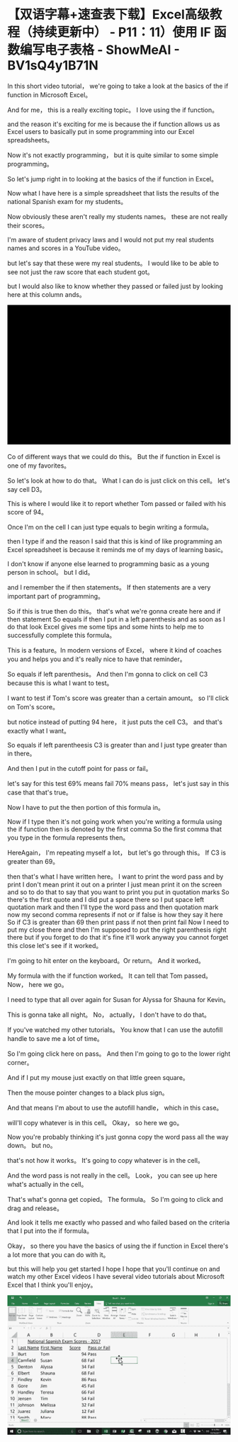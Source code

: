 # 【双语字幕+速查表下载】Excel高级教程（持续更新中） - P11：11）使用 IF 函数编写电子表格 - ShowMeAI - BV1sQ4y1B71N

In this short video tutorial， we're going to take a look at the basics of the if function in Microsoft Excel。

 And for me， this is a really exciting topic。 I love using the if function。

 and the reason it's exciting for me is because the if function allows us as Excel users to basically put in some programming into our Excel spreadsheets。

 Now it's not exactly programming， but it is quite similar to some simple programming。

 So let's jump right in to looking at the basics of the if function in Excel。

 Now what I have here is a simple spreadsheet that lists the results of the national Spanish exam for my students。

 Now obviously these aren't really my students names。 these are not really their scores。

 I'm aware of student privacy laws and I would not put my real students names and scores in a YouTube video。

 but let's say that these were my real students。 I would like to be able to see not just the raw score that each student got。

 but I would also like to know whether they passed or failed just by looking here at this column ands。



![](img/6e6741870d28261613ec45d4c483b8ce_1.png)

Co of different ways that we could do this。 But the if function in Excel is one of my favorites。

 So let's look at how to do that。 What I can do is just click on this cell。 let's say cell D3。

 This is where I would like it to report whether Tom passed or failed with his score of 94。

 Once I'm on the cell I can just type equals to begin writing a formula。

 then I type if and the reason I said that this is kind of like programming an Excel spreadsheet is because it reminds me of my days of learning basic。

 I don't know if anyone else learned to programming basic as a young person in school。 but I did。

 and I remember the if then statements。 If then statements are a very important part of programming。

 So if this is true then do this。 that's what we're gonna create here and if then statement So equals if then I put in a left parenthesis and as soon as I do that look Excel gives me some tips and some hints to help me to successfully complete this formula。

 This is a feature。In modern versions of Excel， where it kind of coaches you and helps you and it's really nice to have that reminder。

 So equals if left parenthesis。 And then I'm gonna to click on cell C3 because this is what I want to test。

 I want to test if Tom's score was greater than a certain amount。 so I'll click on Tom's score。

 but notice instead of putting 94 here， it just puts the cell C3。 and that's exactly what I want。

 So equals if left parentheesis C3 is greater than and I just type greater than in there。

 And then I put in the cutoff point for pass or fail。

 let's say for this test 69% means fail 70% means pass， let's just say in this case that that's true。

 Now I have to put the then portion of this formula in。

 Now if I type then it's not going work when you're writing a formula using the if function then is denoted by the first comma So the first comma that you type in the formula represents then。

HereAgain， I'm repeating myself a lot， but let's go through this。 If C3 is greater than 69。

 then that's what I have written here。 I want to print the word pass and by print I don't mean print it out on a printer I just mean print it on the screen and so to do that to say that you want to print you put in quotation marks So there's the first quote and I did put a space there so I put space left quotation mark and then I'll type the word pass and then quotation mark now my second comma represents if not or if false is how they say it here So if C3 is greater than 69 then print pass if not then print fail Now I need to put my close there and then I'm supposed to put the right parenthesis right there but if you forget to do that it's fine it'll work anyway you cannot forget this close let's see if it worked。

 I'm going to hit enter on the keyboard。Or return。 And it worked。

 My formula with the if function worked。 It can tell that Tom passed。 Now， here we go。

 I need to type that all over again for Susan for Alyssa for Shauna for Kevin。

 This is gonna take all night。 No， actually， I don't have to do that。

 If you've watched my other tutorials。 You know that I can use the autofill handle to save me a lot of time。

 So I'm going click here on pass。 And then I'm going to go to the lower right corner。

 And if I put my mouse just exactly on that little green square。

 Then the mouse pointer changes to a black plus sign。

 And that means I'm about to use the autofill handle， which in this case。

 will'll copy whatever is in this cell。 Okay， so here we go。

 Now you're probably thinking it's just gonna copy the word pass all the way down。 but no。

 that's not how it works。 It's going to copy whatever is in the cell。

 And the word pass is not really in the cell。 Look， you can see up here what's actually in the cell。

 That's what's gonna get copied。 The formula。 So I'm going to click and drag and release。

And look it tells me exactly who passed and who failed based on the criteria that I put into the if formula。

 Okay， so there you have the basics of using the if function in Excel there's a lot more that you can do with it。

 but this will help you get started I hope I hope that you'll continue on and watch my other Excel videos I have several video tutorials about Microsoft Excel that I think you'll enjoy。



![](img/6e6741870d28261613ec45d4c483b8ce_3.png)